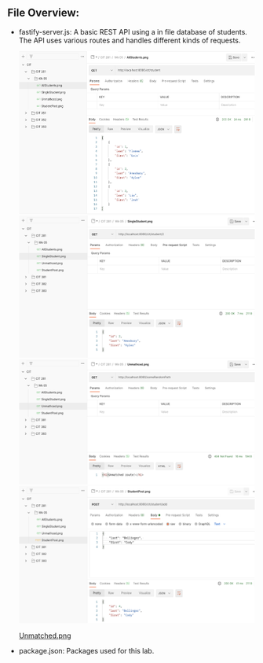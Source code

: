 ## File Overview:

- fastify-server.js: A basic REST API using a in file database of students. The API uses various routes and handles different kinds of requests.

  <img src="./AllStudents.png/" alt="AllStudents.png" width="515" height="331"> <img src="./SingleStudent.png/" alt="SingleStudent.png" width="511" height="289">
  <img src="./Unmatched.png/" alt="Unmatched.png" width="511" height="255"> <img src="./StudentPost.png/" alt="StudentPost.png" width="511" height="279">
  
  [Unmatched.png](./Unmatched.png/)
  
- package.json: Packages used for this lab.
